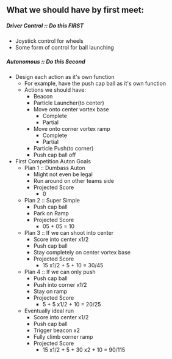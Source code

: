 ## What we should have by first meet:

##### Driver Control :: Do this FIRST
* Joystick control for wheels
* Some form of control for ball launching
##### Autonomous :: Do this Second
* Design each action as it's own function
    * For example, have the push cap ball as it's own function
    * Actions we should have:
        * Beacon
        * Particle Launcher(to center)
        * Move onto center vortex base
            * Complete
            * Partial
        * Move onto corner vortex ramp
            * Complete
            * Partial
        * Particle Push(to corner)
        * Push cap ball off
* First Competition Auton Goals
    * Plan 1 :: Dumbass Auton
        * Might not even be legal
        * Run around on other teams side
        * Projected Score
            * 0
    * Plan 2 :: Super Simple
        * Push cap ball
        * Park on Ramp
        * Projected Score
            * 05 + 05 = 10
    * Plan 3 :: If we can shoot into center
        * Score into center x1/2
        * Push cap ball
        * Stay completely on center vortex base
        * Projected Score
            * 15 x1/2 + 5 + 10 = 30/45
    * Plan 4 :: If we can only push
        * Push cap ball
        * Push into corner x1/2
        * Stay on ramp
        * Projected Score
            * 5 + 5 x1/2 + 10 = 20/25
    * Eventually ideal run
        * Score into center x1/2
        * Push cap ball
        * Trigger beacon x2
        * Fully climb corner ramp
        * Projected Score
            * 15 x1/2 + 5 + 30 x2 + 10 = 90/115
